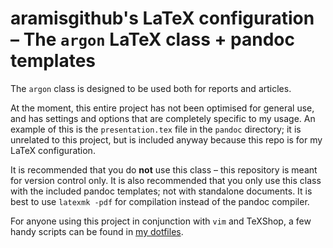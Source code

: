 # aramisgithub's LaTeX configuration – The `argon` LaTeX class + pandoc templates

The `argon` class is designed to be used both for reports and 
articles. 

At the moment, this entire project has not been optimised for 
general use, and has settings and options that are completely 
specific to my usage. An example of this is the `presentation.tex` 
file in the `pandoc` directory; it is unrelated to this project, 
but is included anyway because this repo is for my LaTeX 
configuration.

It is recommended that you do **not** use this class – this 
repository is meant for version control only. It is also 
recommended that you only use this class with the included pandoc 
templates; not with standalone documents. It is best to use 
`latexmk -pdf` for compilation instead of the pandoc compiler.

For anyone using this project in conjunction with `vim` and 
TeXShop, a few handy scripts can be found in [my 
dotfiles](https://github.com/aramisgithub/dotfiles).

